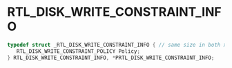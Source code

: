 # RTL_DISK_WRITE_CONSTRAINT_INFO

```C
typedef struct _RTL_DISK_WRITE_CONSTRAINT_INFO { // same size in both x86 and x64
   RTL_DISK_WRITE_CONSTRAINT_POLICY Policy;                                   // 0x000 0x000
} RTL_DISK_WRITE_CONSTRAINT_INFO, *PRTL_DISK_WRITE_CONSTRAINT_INFO;
```
